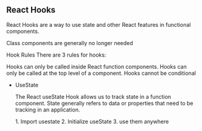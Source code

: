 <h2>React Hooks</h2>
<p>React Hooks are a way to use state and other React features in functional components.</p>
<p>Class components are generally no longer needed</p>
<p>Hook Rules
There are 3 rules for hooks:

Hooks can only be called inside React function components.
Hooks can only be called at the top level of a component.
Hooks cannot be conditional</p>
<ul>
<li>UseState<p>The React useState Hook allows us to track state in a function component.
State generally refers to data or properties that need to be tracking in an application.</p></li>
1. Import usestate
2. Initialize useState
3. use them anywhere

</ul>